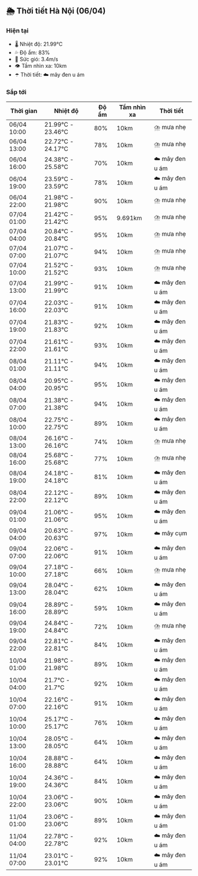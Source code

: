 ## 🌦️ Thời tiết Hà Nội (06/04)

### Hiện tại

- 🌡️ Nhiệt độ: 21.99℃
- 💦 Độ ẩm: 83%
- 💨 Sức gió: 3.4m/s
- 👁️ Tầm nhìn xa: 10km
- ☂️ Thời tiết: ☁️ mây đen u ám

### Sắp tới

| Thời gian | Nhiệt độ | Độ ẩm | Tầm nhìn xa | Thời tiết |
| --- | --- | --- | --- | --- |
| 06/04 10:00 | 21.99℃ - 23.46℃ | 80% | 10km | ⛈️ mưa nhẹ |
| 06/04 13:00 | 22.72℃ - 24.17℃ | 78% | 10km | ⛈️ mưa nhẹ |
| 06/04 16:00 | 24.38℃ - 25.58℃ | 70% | 10km | ☁️ mây đen u ám |
| 06/04 19:00 | 23.59℃ - 23.59℃ | 78% | 10km | ☁️ mây đen u ám |
| 06/04 22:00 | 21.98℃ - 21.98℃ | 90% | 10km | ⛈️ mưa nhẹ |
| 07/04 01:00 | 21.42℃ - 21.42℃ | 95% | 9.691km | ⛈️ mưa nhẹ |
| 07/04 04:00 | 20.84℃ - 20.84℃ | 95% | 10km | ⛈️ mưa nhẹ |
| 07/04 07:00 | 21.07℃ - 21.07℃ | 94% | 10km | ⛈️ mưa nhẹ |
| 07/04 10:00 | 21.52℃ - 21.52℃ | 93% | 10km | ⛈️ mưa nhẹ |
| 07/04 13:00 | 21.99℃ - 21.99℃ | 91% | 10km | ☁️ mây đen u ám |
| 07/04 16:00 | 22.03℃ - 22.03℃ | 91% | 10km | ☁️ mây đen u ám |
| 07/04 19:00 | 21.83℃ - 21.83℃ | 92% | 10km | ☁️ mây đen u ám |
| 07/04 22:00 | 21.61℃ - 21.61℃ | 93% | 10km | ☁️ mây đen u ám |
| 08/04 01:00 | 21.11℃ - 21.11℃ | 94% | 10km | ☁️ mây đen u ám |
| 08/04 04:00 | 20.95℃ - 20.95℃ | 95% | 10km | ☁️ mây đen u ám |
| 08/04 07:00 | 21.38℃ - 21.38℃ | 94% | 10km | ☁️ mây đen u ám |
| 08/04 10:00 | 22.75℃ - 22.75℃ | 89% | 10km | ☁️ mây đen u ám |
| 08/04 13:00 | 26.16℃ - 26.16℃ | 74% | 10km | ⛈️ mưa nhẹ |
| 08/04 16:00 | 25.68℃ - 25.68℃ | 77% | 10km | ⛈️ mưa nhẹ |
| 08/04 19:00 | 24.18℃ - 24.18℃ | 81% | 10km | ☁️ mây đen u ám |
| 08/04 22:00 | 22.12℃ - 22.12℃ | 89% | 10km | ☁️ mây đen u ám |
| 09/04 01:00 | 21.06℃ - 21.06℃ | 95% | 10km | ☁️ mây đen u ám |
| 09/04 04:00 | 20.63℃ - 20.63℃ | 97% | 10km | ☁️ mây cụm |
| 09/04 07:00 | 22.06℃ - 22.06℃ | 91% | 10km | ☁️ mây đen u ám |
| 09/04 10:00 | 27.18℃ - 27.18℃ | 66% | 10km | ⛈️ mưa nhẹ |
| 09/04 13:00 | 28.04℃ - 28.04℃ | 62% | 10km | ☁️ mây đen u ám |
| 09/04 16:00 | 28.89℃ - 28.89℃ | 59% | 10km | ☁️ mây đen u ám |
| 09/04 19:00 | 24.84℃ - 24.84℃ | 72% | 10km | ⛈️ mưa nhẹ |
| 09/04 22:00 | 22.81℃ - 22.81℃ | 84% | 10km | ☁️ mây đen u ám |
| 10/04 01:00 | 21.98℃ - 21.98℃ | 89% | 10km | ☁️ mây đen u ám |
| 10/04 04:00 | 21.7℃ - 21.7℃ | 92% | 10km | ☁️ mây đen u ám |
| 10/04 07:00 | 22.16℃ - 22.16℃ | 91% | 10km | ☁️ mây đen u ám |
| 10/04 10:00 | 25.17℃ - 25.17℃ | 76% | 10km | ☁️ mây đen u ám |
| 10/04 13:00 | 28.05℃ - 28.05℃ | 64% | 10km | ☁️ mây đen u ám |
| 10/04 16:00 | 28.88℃ - 28.88℃ | 64% | 10km | ☁️ mây đen u ám |
| 10/04 19:00 | 24.36℃ - 24.36℃ | 84% | 10km | ☁️ mây đen u ám |
| 10/04 22:00 | 23.06℃ - 23.06℃ | 90% | 10km | ☁️ mây đen u ám |
| 11/04 01:00 | 23.06℃ - 23.06℃ | 89% | 10km | ☁️ mây đen u ám |
| 11/04 04:00 | 22.78℃ - 22.78℃ | 92% | 10km | ☁️ mây đen u ám |
| 11/04 07:00 | 23.01℃ - 23.01℃ | 92% | 10km | ☁️ mây đen u ám |
